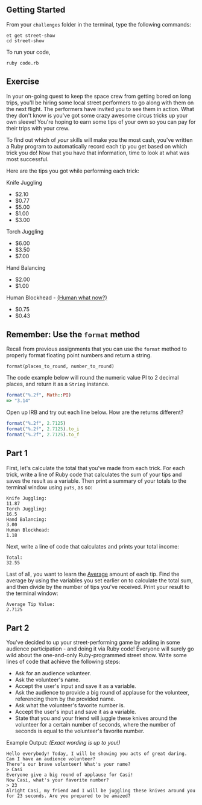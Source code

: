 ## Getting Started

From your `challenges` folder in the terminal, type the following commands:

```no-highlight
et get street-show
cd street-show
```

To run your code,

```no-highlight
ruby code.rb
```

## Exercise

In your on-going quest to keep the space crew from getting bored on long trips, you'll be hiring some local street performers to go along with them on the next flight. The performers have invited you to see them in action. What they don't know is you've got some crazy awesome circus tricks up your own sleeve! You're hoping to earn some tips of your own so you can pay for their trips with your crew.

To find out which of _your_ skills will make you the most cash, you've written a Ruby program to automatically record each tip you get based on which trick you do! Now that you have that information, time to look at what was most successful.

Here are the tips you got while performing each trick:

Knife Juggling
- $2.10
- $0.77
- $5.00
- $1.00
- $3.00

Torch Juggling
- $6.00
- $3.50
- $7.00

Hand Balancing
- $2.00
- $1.00

Human Blockhead - [(Human what now?)](http://en.wikipedia.org/wiki/Human_Blockhead)
- $0.75
- $0.43

## Remember: Use the `format` method

Recall from previous assignments that you can use the `format` method to properly format floating point numbers and return a string.

```no-highlight
format(places_to_round, number_to_round)
```

The code example below will round the numeric value PI to 2 decimal places, and return it as a `String` instance.

```ruby
format("%.2f", Math::PI)
=> "3.14"
```

Open up IRB and try out each line below. How are the returns different?

```ruby
format("%.2f", 2.7125)
format("%.2f", 2.7125).to_i
format("%.2f", 2.7125).to_f
```

## Part 1

First, let's calculate the total that you've made from each trick. For each trick, write a line of Ruby code that calculates the sum of your tips and saves the result as a variable. Then print a summary of your totals to the terminal window using `puts`, as so:

```no-highlight
Knife Juggling:
11.87
Torch Juggling:
16.5
Hand Balancing:
3.00
Human Blockhead:
1.18
```

Next, write a line of code that calculates and prints your total income:

```no-highlight
Total:
32.55
```

Last of all, you want to learn the [Average](https://www.mathsisfun.com/definitions/average.html) amount of each tip. Find the average by using the variables you set earlier on to calculate the total sum, and then divide by the number of tips you've received. Print your result to the terminal window:

```no-highlight
Average Tip Value:
2.7125
```

## Part 2

You've decided to up your street-performing game by adding in some audience participation - and doing it via Ruby code! Everyone will surely go wild about the one-and-only Ruby-programmed street show. Write some lines of code that achieve the following steps:

- Ask for an audience volunteer.
- Ask the volunteer's name.
- Accept the user's input and save it as a variable.
- Ask the audience to provide a big round of applause for the volunteer, referencing them by the provided name.
- Ask what the volunteer's favorite number is.
- Accept the user's input and save it as a variable.
- State that you and your friend will juggle these knives around the volunteer for a certain number of seconds, where the number of seconds is equal to the volunteer's favorite number.

Example Output:
*(Exact wording is up to you!)*

```no-highlight
Hello everybody! Today, I will be showing you acts of great daring. Can I have an audience volunteer?
There's our brave volunteer! What's your name?
> Casi
Everyone give a big round of applause for Casi!
Now Casi, what's your favorite number?
> 23
Alright Casi, my friend and I will be juggling these knives around you for 23 seconds. Are you prepared to be amazed?
```
